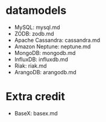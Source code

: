 # datamodels
* MySQL: mysql.md
* ZODB: zodb.md
* Apache Cassandra: cassandra.md
* Amazon Neptune: neptune.md
* MongoDB: mongodb.md
* InfluxDB: influxdb.md
* Riak: riak.md
* ArangoDB: arangodb.md

# Extra credit
* BaseX: basex.md
